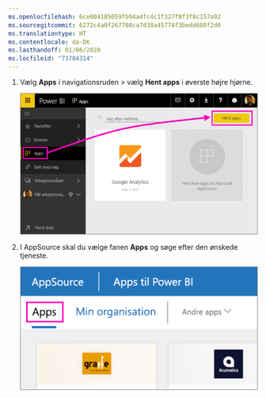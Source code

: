 ```yaml
---
ms.openlocfilehash: 6ce004105059fb94a4fc4c1f327f8f3f8c157a92
ms.sourcegitcommit: 6272c4a0f267708ca7d38a45774f3bedd680f2d6
ms.translationtype: HT
ms.contentlocale: da-DK
ms.lasthandoff: 01/06/2020
ms.locfileid: "73784314"
---
```

1. Vælg **Apps** i navigationsruden > vælg **Hent apps** i øverste højre hjørne.
   
     ![Hent apps-ikon](./media/powerbi-service-apps-get-more-apps/power-bi-service-apps-get-apps-1-app-line.png)
2. I AppSource skal du vælge fanen **Apps** og søge efter den ønskede tjeneste.
   
    ![Fanen Apps i AppSource](./media/powerbi-service-apps-get-more-apps/power-bi-appsource-apps.png)

